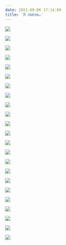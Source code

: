 ```yaml
---
date: 2021-09-06 17:14:09
title: 'Я люблю…'
---
```


![](IMG_0982.JPG)

![](IMG_0985.JPG)

![](IMG_0996.JPG)

![](IMG_0998.JPG)

![](IMG_1132.JPG)

![](IMG_1133.JPG)

![](IMG_1199.JPG)

![](IMG_1200.JPG)

![](IMG_1217.JPG)

![](IMG_1220.JPG)

![](IMG_1223.JPG)

![](IMG_1233.JPG)

![](IMG_1260.JPG)

![](IMG_1262.JPG)

![](IMG_1280.JPG)

![](IMG_1284.JPG)

![](IMG_1286.JPG)

![](IMG_1297.JPG)

![](IMG_1298.JPG)

![](IMG_1302.JPG)

![](IMG_1303.JPG)

![](IMG_1305.JPG)

![](IMG_1315.JPG)
